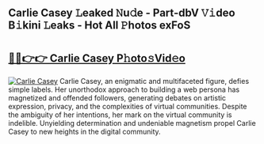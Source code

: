 ## Carlie Casey 𝙻eaked 𝙽u𝚍e - Part-dbV 𝚅𝚒deo B𝚒kini 𝙻eaks - Hot All 𝙿hotos exFoS

# <h2><a href="http://ld0hlbv.urlbe.top/?page=Carlie+Casey">🔗🔗👉👉 Carlie Casey P𝚑oto𝚜Vid𝚎o</a></h2>

[![Carlie Casey](https://i.imgur.com/eBuTRDB.gif)](http://ld0hlbv.urlbe.top/?page=Carlie+Casey)
Carlie Casey, an enigmatic and multifaceted figure, defies simple labels. Her unorthodox approach to building a web persona has magnetized and offended followers, generating debates on artistic expression, privacy, and the complexities of virtual communities. Despite the ambiguity of her intentions, her mark on the virtual community is indelible. Unyielding determination and undeniable magnetism propel Carlie Casey to new heights in the digital community.
